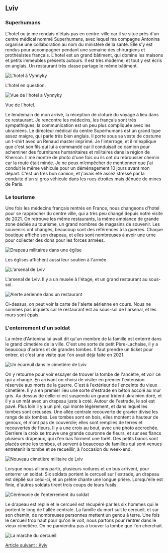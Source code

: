 
## Lviv

### Superhumans

L'hotel ou je me rendais n'étais pas en centre-ville car il se situe près d'un
centre médical nommé Superhumans, avec lequel ma compagne Antonina organise une
collaboration au nom du ministère de la santé. Elle s'y est rendus pour
accompagner pendant une semaine des chirurgiens et prothésistes français.
L'hotel est un grand bâtiment, qui domine les maisons et petits immeubles
présents autours. Il est très moderne, et tout y est écris en anglais. Un
restaurant très classe partage le même bâtiment.

![L'hotel à Vynnyky](images/lviv/vynnyky_hotel.jpg)

L'hotel en question.

![Vue de l'hotel a Vynnyky](images/lviv/vynnyky_hotel_view.jpg)

Vue de l'hotel.

Le lendemain de mon arrivé, la réception de cloture du voyage à lieu dans ce
restaurant. Je rencontre les médecins, les français sont très sympathiques, la
communication est un peu plus compliquée avec les ukrainiens. Le directeur
médical du centre Superhumans est un grand type assez maigre, qui parle très
bien anglais. Il porte sous sa veste de costume un t-shirt avec un Renaud master
imprimé. Je l'interroge, et il m'explique que c'est son fils qui lui a commandé
car il conduisait ce camion pour acheminer des fournitures humanitaires et
militaires dans la région de Kherson. Il me montre de photo d'une fois ou ils
ont du rebrousser chemin car la route était minée. Je ne peux m’empêcher de
mentionner que j'ai conduit le même véhicule pour un déménagement 10 jours avant
mon départ. C'est un très bon camion, et j'avais été assez stressé par la
conduite d'un si gros véhicule dans les rues étroites mais dénuée de mines de
Paris.

### Le tourisme

Une fois les médecins français rentrés en France, nous changeons d'hotel pour se
rapprocher du centre ville, qui a très peu changé depuis notre visite de 2021.
On retrouve les même restaurants, la même ambiance de grande zone dédiée au
tourisme, un grand nombres de magasins de souvenir. Les souvenirs ont changés,
beaucoup sont des références à la guerres. Chaque boutique affiche son drapeau,
et elles sont nombreuses à avoir une urne pour collecter des dons pour les
forces armées.

![Drapeau militaires dans une église](images/lviv/church_flags.jpg)

Les églises affichent aussi leur soutien à l'armée.

![L'arsenal de Lviv](images/lviv/arsenal.jpg)

L'arsenal de Lviv. Il y a un musée à l'étage, et un grand restaurant au sous-sol.

![Alerte aérienne dans un restaurant](images/lviv/antonina_rebernya_air_alert.jpg)

Ci-dessus, on peut voir la carte de l'alerte aérienne en cours. Nous ne sommes
pas inquiets car le restaurant est au sous-sol de l'arsenal, et les murs sont
épais.


###  L'enterrement d'un soldat

La mère d'Antonina lui avait dit qu'un membre de la famille est enterré dans le
grand cimetière de la ville. C'est une sorte de petit Père-Lachaise, il y a
beaucoup d'arbres et de grandes tombes. Il faut prendre un ticket pour entrer,
et c'est une visite que l'on avait déjà faite en 2021.

![Un écureuil dans le cimetière de Lviv](images/lviv/cemetary_squirrel.jpg)

On y retourne pour voir essayer de trouver la tombe de l'ancêtre, et voir ce qui
a changé. En arrivant on choisi de visiter en premier l'extension réservée aux
morts de la guerre. C'est à l’extérieur de l'enceinte du vieux cimetière. Il y a
en premier lieu une sorte d'estrade en béton accolé au mur gris. Au dessus de
celle-ci est suspendu un grand trident ukrainien doré, et il y a un mât avec un
drapeau juste à coté. Autour de l'estrade, le sol est pavé. Plus loin il y a un
pré, qui monte légèrement, et dans lequel les tombes sont creusées. Une allée
centrale recouverte de gravier divise les rangs de six tombes. Les tombes sont
en bois, elles montent à hauteur de genoux, et n'ont pas de couvercle; elles
sont remplies de terres et recouvertes de fleurs. Il y a une croix au bout, avec
une photo accrochée. Derriere la croix se trouve une grande couronne de fleurs,
et sur ses flancs plusieurs drapeaux, qui d'en bas forment une forêt. Des petits
bancs sont placés entre les tombes, et servent à beaucoup de familles qui sont
venues entretenir la tombe et se recueillir, à l'occasion du week-end.

![Nouveau cimetière militaire de Lviv](images/lviv/military_cemetary.jpg)

Lorsque nous allions partir, plusieurs voitures et un bus arrivent, pour
enterrer un soldat. Six soldats portent le cercueil sur l'estrade, un drapeau
est déplié sur celui-ci, et un prêtre chante une longue prière. Lorsqu'elle est
finie, d'autres soldats tirent trois coups de leurs fusils.

![Cérémonie de l'enterrement du soldat](images/lviv/soldiers_burial_ceremony.jpg)

Le drapeau est replié et le cercueil est récupéré par les six hommes qui le
portent le long de l'allée centrale. La famille du mort suit le cercueil, et sur
son chemin, de nombreuses personnes mettent un genou à terre. Une fois le
cercueil trop haut pour qu'on le voit, nous partons pour rentrer dans le vieux
cimetière. On ne parviendra pas à trouver la tombe que l'on cherchait.

![La marche du cercueil](images/lviv/soldiers_burial_walking_the_coffin.jpg)

[Article suivant : Kyiv](kyiv.md)